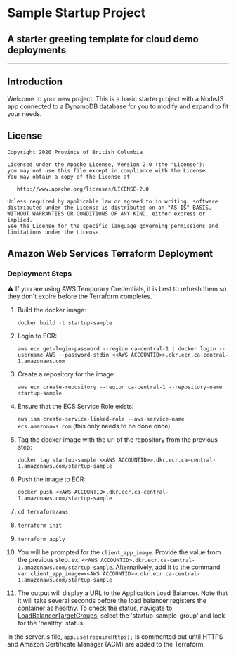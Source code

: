 # Sample Startup Project

## A starter greeting template for cloud demo deployments

---

## Introduction

Welcome to your new project.  This is a basic starter project with a NodeJS app connected to a DynamoDB database for you to modify and expand to fit your needs.

## License

    Copyright 2020 Province of British Columbia

    Licensed under the Apache License, Version 2.0 (the "License");
    you may not use this file except in compliance with the License.
    You may obtain a copy of the License at

       http://www.apache.org/licenses/LICENSE-2.0

    Unless required by applicable law or agreed to in writing, software
    distributed under the License is distributed on an "AS IS" BASIS,
    WITHOUT WARRANTIES OR CONDITIONS OF ANY KIND, either express or implied.
    See the License for the specific language governing permissions and
    limitations under the License.


## Amazon Web Services Terraform Deployment

### Deployment Steps

:warning: If you are using AWS Temporary Credentials, it is best to refresh them so they don't expire before the Terraform completes.

1. Build the docker image: 

   ``docker build -t startup-sample .``

2. Login to ECR:

   ``aws ecr get-login-password --region ca-central-1 | docker login --username AWS --password-stdin <<AWS ACCOUNTID>>.dkr.ecr.ca-central-1.amazonaws.com``
   

3. Create a repository for the image:

   ``aws ecr create-repository --region ca-central-1 --repository-name startup-sample``

4. Ensure that the ECS Service Role exists:

   ``aws iam create-service-linked-role --aws-service-name ecs.amazonaws.com`` (this only needs to be done once)

5. Tag the docker image with the url of the repository from the previous step:

   ``docker tag startup-sample <<AWS ACCOUNTID>>.dkr.ecr.ca-central-1.amazonaws.com/startup-sample``

6. Push the image to ECR:

   ``docker push <<AWS ACCOUNTID>.dkr.ecr.ca-central-1.amazonaws.com/startup-sample``

7. ``cd terraform/aws``
8. ``terraform init``
9. ``terraform apply``
10. You will be prompted for the ``client_app_image``. Provide the value from the previous step. ex: ``<<AWS ACCOUNTID>.dkr.ecr.ca-central-1.amazonaws.com/startup-sample``. Alternatively, add it to the command ``-var client_app_image=<<AWS ACCOUNTID>>.dkr.ecr.ca-central-1.amazonaws.com/startup-sample``
11. The output will display a URL to the Application Load Balancer. Note that it will take several seconds before the load balancer registers the container as healthy. To check the status, navigate to [LoadBalancerTargetGroups](https://ca-central-1.console.aws.amazon.com/ec2/v2/home?region=ca-central-1#TargetGroups:sort=targetGroupName), select the 'startup-sample-group' and look for the 'healthy' status.

In the server.js file, ``app.use(requireHttps);`` is commented out until HTTPS and Amazon Certificate Manager (ACM) are added to the Terraform. 


